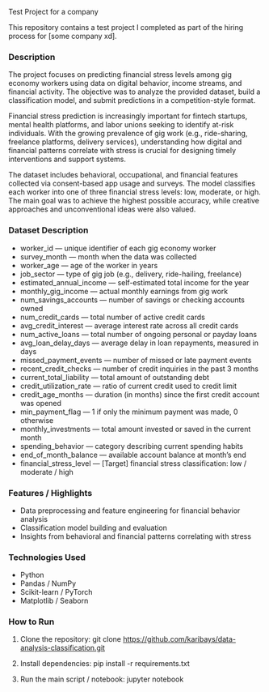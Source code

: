 Test Project for a company 

This repository contains a test project I completed as part of the hiring process for [some company xd]. 

### Description

The project focuses on predicting financial stress levels among gig economy workers using data on digital behavior, income streams, and financial activity. The objective was to analyze the provided dataset, build a classification model, and submit predictions in a competition-style format.

Financial stress prediction is increasingly important for fintech startups, mental health platforms, and labor unions seeking to identify at-risk individuals. With the growing prevalence of gig work (e.g., ride-sharing, freelance platforms, delivery services), understanding how digital and financial patterns correlate with stress is crucial for designing timely interventions and support systems.

The dataset includes behavioral, occupational, and financial features collected via consent-based app usage and surveys. The model classifies each worker into one of three financial stress levels: low, moderate, or high. The main goal was to achieve the highest possible accuracy, while creative approaches and unconventional ideas were also valued.

### Dataset Description

- worker_id — unique identifier of each gig economy worker
- survey_month — month when the data was collected
- worker_age — age of the worker in years
- job_sector — type of gig job (e.g., delivery, ride-hailing, freelance)
- estimated_annual_income — self-estimated total income for the year
- monthly_gig_income — actual monthly earnings from gig work
- num_savings_accounts — number of savings or checking accounts owned
- num_credit_cards — total number of active credit cards
- avg_credit_interest — average interest rate across all credit cards
- num_active_loans — total number of ongoing personal or payday loans
- avg_loan_delay_days — average delay in loan repayments, measured in days
- missed_payment_events — number of missed or late payment events
- recent_credit_checks — number of credit inquiries in the past 3 months
- current_total_liability — total amount of outstanding debt
- credit_utilization_rate — ratio of current credit used to credit limit
- credit_age_months — duration (in months) since the first credit account was opened
- min_payment_flag — 1 if only the minimum payment was made, 0 otherwise
- monthly_investments — total amount invested or saved in the current month
- spending_behavior — category describing current spending habits
- end_of_month_balance — available account balance at month’s end
- financial_stress_level — [Target] financial stress classification: low / moderate / high

### Features / Highlights
- Data preprocessing and feature engineering for financial behavior analysis
- Classification model building and evaluation
- Insights from behavioral and financial patterns correlating with stress

### Technologies Used
- Python
- Pandas / NumPy
- Scikit-learn / PyTorch
- Matplotlib / Seaborn

### How to Run
1. Clone the repository:
   git clone https://github.com/karibays/data-analysis-classification.git

2. Install dependencies:
   pip install -r requirements.txt

3. Run the main script / notebook:
   jupyter notebook
